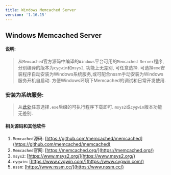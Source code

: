 ```yaml
---
title: Windows Memcached Server
version: '1.16.15'
---
```


## Windows Memcached Server
#### 说明:
> 从`Memcached`官方源码中编译的`Windows`平台可用的`Memcached Server`程序, 分别编译的版本为`cygwin`和`msys2`, 功能上无差别, 可任意选择. 可选择`exe`安装程序自动安装为Windows系统服务,或可配合nssm手动安装为Windows服务开机自启动. 方便Windows环境下Memcached的调试和日常开发使用.

### 安装为系统服务:
> 从[此处](https://github.com/X-Lucifer/win-memcached/releases)任意选择`.exe`后缀的可执行程序下载即可. `msys2`或`cygwin`版本功能无差别.
#### 相关源码和其他软件
1. `Memcached`源码: [https://github.com/memcached/memcached](https://github.com/memcached/memcached)
2. `Memcached`官网: [https://memcached.org/](https://memcached.org/)
3. `msys2`: [https://www.msys2.org/](https://www.msys2.org/)
4. `cygwin`: [https://www.cygwin.com/](https://www.cygwin.com/)
5. `nssm`: [https://www.nssm.cc/](https://www.nssm.cc/)
